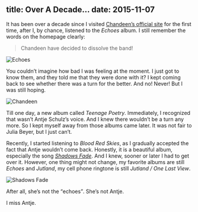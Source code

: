 title: Over A Decade...
date: 2015-11-07
---
It has been over a decade since I visited [Chandeen’s official site](https://web.archive.org/web/20040226193420/http://www.chandeen.com/) for the first time, after I, by chance, listened to the <cite>Echoes</cite> album. I still remember the words on the homepage clearly:

> Chandeen have decided to dissolve the band!

![Echoes](https://myst729.github.io/blog-images/2015/11/chandeen-echoes.jpg)<!-- more -->

You couldn’t imagine how bad I was feeling at the moment. I just got to know them, and they told me that they were done with it? I kept coming back to see whether there was a turn for the better. And no! Never! But I was still hoping.

![Chandeen](https://myst729.github.io/blog-images/2015/11/chandeen.jpg)

Till one day, a new album called <cite>Teenage Poetry</cite>. Immediately, I recognized that wasn’t Antje Schulz’s voice. And I knew there wouldn’t be a turn any more. So I kept myself away from those albums came later. It was not fair to Julia Beyer, but I just can’t.

Recently, I started listening to <cite>Blood Red Skies</cite>, as I gradually accepted the fact that Antje wouldn’t come back. Honestly, it is a beautiful album, especially the song [<cite>Shadows Fade</cite>](http://y.qq.com/y/static/mv/mv_play.html?vid=i00167ye6f3). And I knew, sooner or later I had to get over it. However, one thing might not change, my favorite albums are still <cite>Echoes</cite> and <cite>Jutland</cite>, my cell phone ringtone is still <cite>Jutland / One Last View</cite>.

![Shadows Fade](https://myst729.github.io/blog-images/2015/11/chandeen-shadows-fade.jpg)

After all, she’s not the <q>echoes</q>. She’s not Antje.

I miss Antje.
